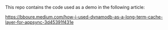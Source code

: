 This repo contains the code used as a demo in the following article:

https://bboure.medium.com/how-i-used-dynamodb-as-a-long-term-cache-layer-for-appsync-3d45391f431e

